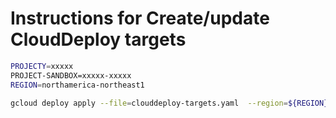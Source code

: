 
# Instructions for Create/update CloudDeploy targets

```bash
PROJECTY=xxxxx
PROJECT-SANDBOX=xxxxx-xxxxx
REGION=northamerica-northeast1

gcloud deploy apply --file=clouddeploy-targets.yaml  --region=${REGION}  --project=c4hnrd-tools
```
